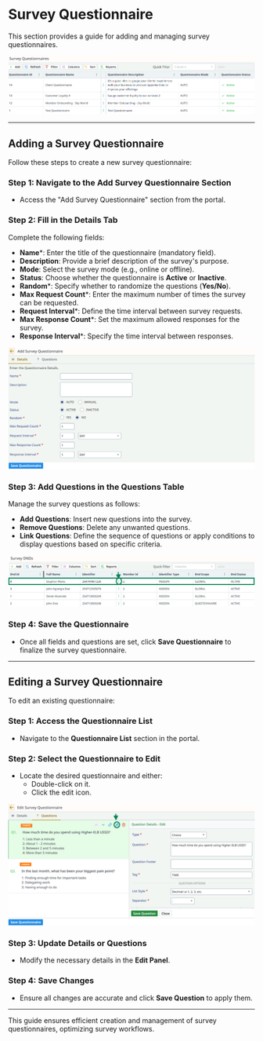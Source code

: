 # Survey Questionnaire

This section provides a guide for adding and managing survey questionnaires.

![survey-q-list.png](..%2F..%2Fstatic%2Fimg%2Fsurvey-q-list.png)

---

## Adding a Survey Questionnaire

Follow these steps to create a new survey questionnaire:

### Step 1: Navigate to the Add Survey Questionnaire Section
- Access the "Add Survey Questionnaire" section from the portal.

### Step 2: Fill in the **Details Tab**

Complete the following fields:

- **Name***: Enter the title of the questionnaire (mandatory field).
- **Description**: Provide a brief description of the survey's purpose.
- **Mode**: Select the survey mode (e.g., online or offline).
- **Status**: Choose whether the questionnaire is **Active** or **Inactive**.
- **Random***: Specify whether to randomize the questions (**Yes/No**).
- **Max Request Count***: Enter the maximum number of times the survey can be requested.
- **Request Interval***: Define the time interval between survey requests.
- **Max Response Count***: Set the maximum allowed responses for the survey.
- **Response Interval***: Specify the time interval between responses.

![survey-q-details-form.png](..%2F..%2Fstatic%2Fimg%2Fsurvey-q-details-form.png)

### Step 3: Add Questions in the **Questions Table**

Manage the survey questions as follows:

- **Add Questions**: Insert new questions into the survey.
- **Remove Questions**: Delete any unwanted questions.
- **Link Questions**: Define the sequence of questions or apply conditions to display questions based on specific criteria.

![survey-dnd-ations.png](..%2F..%2Fstatic%2Fimg%2Fsurvey-dnd-ations.png)

### Step 4: Save the Questionnaire
- Once all fields and questions are set, click **Save Questionnaire** to finalize the survey questionnaire.

---

## Editing a Survey Questionnaire

To edit an existing questionnaire:

### Step 1: Access the Questionnaire List
- Navigate to the **Questionnaire List** section in the portal.

### Step 2: Select the Questionnaire to Edit
- Locate the desired questionnaire and either:
    - Double-click on it.
    - Click the edit icon.

![survey-q-edit-form.png](..%2F..%2Fstatic%2Fimg%2Fsurvey-q-edit-form.png)

### Step 3: Update Details or Questions
- Modify the necessary details in the **Edit Panel**.

### Step 4: Save Changes
- Ensure all changes are accurate and click **Save Question** to apply them.

---

This guide ensures efficient creation and management of survey questionnaires, optimizing survey workflows.
